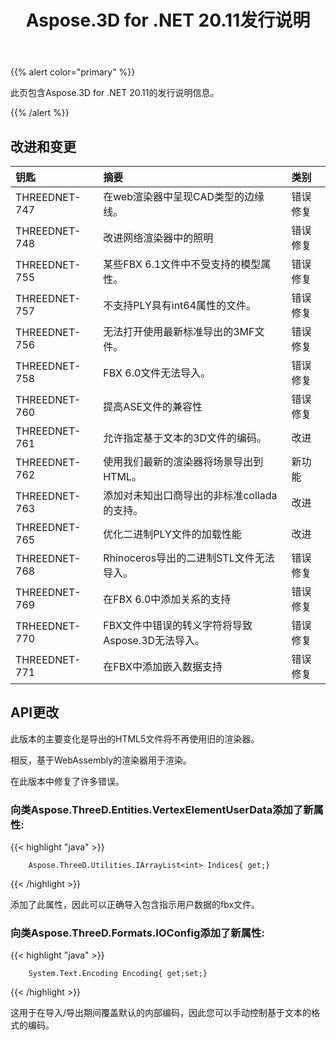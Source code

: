 ﻿---
title: Aspose.3D for .NET 20.11发行说明
type: docs
weight: 6
url: /zh/net/aspose-3d-for-net-20-11-release-notes/
---
{{% alert color="primary" %}}

此页包含Aspose.3D for .NET 20.11的发行说明信息。

{{% /alert %}}
## **改进和变更**

|**钥匙**|**摘要**|**类别**|
|:- |:- |:- |
|THREEDNET-747 |在web渲染器中呈现CAD类型的边缘线。|错误修复|
|THREEDNET-748 |改进网络渲染器中的照明|错误修复|
|THREEDNET-755 |某些FBX 6.1文件中不受支持的模型属性。|错误修复|
|THREEDNET-757 |不支持PLY具有int64属性的文件。|错误修复|
|THREEDNET-756 |无法打开使用最新标准导出的3MF文件。|错误修复|
|THREEDNET-758 |FBX 6.0文件无法导入。|错误修复|
|THREEDNET-760 |提高ASE文件的兼容性|错误修复|
|THREEDNET-761 |允许指定基于文本的3D文件的编码。|改进|
|THREEDNET-762 |使用我们最新的渲染器将场景导出到HTML。|新功能|
|THREEDNET-763 |添加对未知出口商导出的非标准collada的支持。|改进|
|THREEDNET-765 |优化二进制PLY文件的加载性能|改进|
|THREEDNET-768 |Rhinoceros导出的二进制STL文件无法导入。|错误修复|
|THREEDNET-769 |在FBX 6.0中添加关系的支持|错误修复|
|TRHEEDNET-770 |FBX文件中错误的转义字符将导致Aspose.3D无法导入。|错误修复|
|THREEDNET-771 |在FBX中添加嵌入数据支持|错误修复|


## API更改 ##


此版本的主要变化是导出的HTML5文件将不再使用旧的渲染器。

相反，基于WebAssembly的渲染器用于渲染。

在此版本中修复了许多错误。

### 向类Aspose.ThreeD.Entities.VertexElementUserData添加了新属性:

{{< highlight "java" >}}

        Aspose.ThreeD.Utilities.IArrayList<int> Indices{ get;}

{{< /highlight >}}

添加了此属性，因此可以正确导入包含指示用户数据的fbx文件。


### 向类Aspose.ThreeD.Formats.IOConfig添加了新属性:

{{< highlight "java" >}}

        System.Text.Encoding Encoding{ get;set;}

{{< /highlight >}}

这用于在导入/导出期间覆盖默认的内部编码，因此您可以手动控制基于文本的格式的编码。